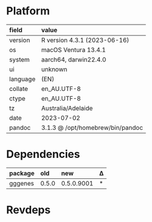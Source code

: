 # Platform

|field    |value                            |
|:--------|:--------------------------------|
|version  |R version 4.3.1 (2023-06-16)     |
|os       |macOS Ventura 13.4.1             |
|system   |aarch64, darwin22.4.0            |
|ui       |unknown                          |
|language |(EN)                             |
|collate  |en_AU.UTF-8                      |
|ctype    |en_AU.UTF-8                      |
|tz       |Australia/Adelaide               |
|date     |2023-07-02                       |
|pandoc   |3.1.3 @ /opt/homebrew/bin/pandoc |

# Dependencies

|package |old   |new        |Δ  |
|:-------|:-----|:----------|:--|
|gggenes |0.5.0 |0.5.0.9001 |*  |

# Revdeps


